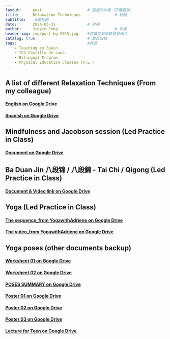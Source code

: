 ```yaml
---
layout:     post   				    # 使用的布局（不需要改）
title:      Relaxation Techniques 				# 标题 
subtitle:    #副标题
date:       2025-05-31				# 时间
author:     Jieyin Feng 						# 作者
header-img: img/post-bg-2015.jpg 	#这篇文章标题背景图片
catalog: true 						# 是否归档
tags:								#标签
    - Teaching in Spain 
    - IES Castillo de Luna
    - Bilingual Program
    - Physical Education Classes (P.E.)
---
```


## A list of different Relaxation Techniques (From my colleague)
#### [English on Google Drive](https://drive.google.com/file/d/1jmRXFmRV7sJtY-2-n8BVpM_tSBuDCAeQ/view?usp=sharing)
#### [Spanish on Google Drive](https://drive.google.com/file/d/18koE4z29wewQrd3coEJEWxsJLzhQCXz-/view?usp=sharing)

## Mindfulness and Jacobson session (Led Practice in Class)
#### [Document on Google Drive](https://drive.google.com/file/d/1ficI6XlQD8kcRydyaySmd_XEeuhzNLyh/view?usp=sharing)

## Ba Duan Jin 八段锦 / 八段錦 - Tai Chi / Qigong (Led Practice in Class)
#### [Document & Video link on Google Drive](https://docs.google.com/document/d/1Lir1EVAgSUpU2ti5dulxieyeIR5HxGsv/edit?usp=sharing&ouid=103086183032334531092&rtpof=true&sd=true)

## Yoga (Led Practice in Class)
#### [The sequence_from YogawithAdriene on Google Drive](https://docs.google.com/document/d/1Lir1EVAgSUpU2ti5dulxieyeIR5HxGsv/edit?usp=sharing&ouid=103086183032334531092&rtpof=true&sd=true)
#### [The video_from YogawithAdriene on Google Drive](https://drive.google.com/file/d/1VueC23x9MK9tf5MbcU5FPbe5dN9Ng1-m/view?usp=sharing)

## Yoga poses (other documents backup)
#### [Worksheet 01 on Google Drive](https://docs.google.com/document/d/1LiFh2F3E55_Zidq5_h5BeFBTQJABNg-S/edit?usp=sharing&ouid=103086183032334531092&rtpof=true&sd=true)
#### [Worksheet 02 on Google Drive](https://docs.google.com/document/d/1xTx5hkc2cNgGIUJQUf-HhA9J6D4QuhjX/edit?usp=sharing&ouid=103086183032334531092&rtpof=true&sd=true)
#### [POSES SUMMARY on Google Drive](https://docs.google.com/document/d/1LRsFGDmOWpL1sD6Hd2IebTqr1UXqUPXi/edit?usp=sharing&ouid=103086183032334531092&rtpof=true&sd=true)
#### [Poster 01 on Google Drive](https://drive.google.com/file/d/1-y7PxhK9OYM3mIEYiAaQ-1OtHNAf_TIW/view?usp=sharing)
#### [Poster 02 on Google Drive](https://drive.google.com/file/d/1Qfh7wVKDqspCF8LTMw6mj30LAMgNaAKN/view?usp=sharing)
#### [Poster 03 on Google Drive](https://drive.google.com/file/d/1ZdRyNj26OvMaq3lqtHqfnaAQWPRBaAKN/view?usp=sharing)
#### [Lecture for Teen on Google Drive](https://drive.google.com/file/d/1sWj7YZAJ6M1BYSwqbdbalbfT3NK6ojys/view?usp=sharing)
